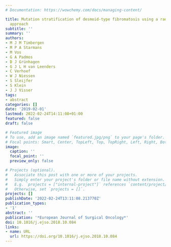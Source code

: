 ```yaml
---
# Documentation: https://wowchemy.com/docs/managing-content/

title: Mutation stratification of desmoid-type fibromatosis using a radiogenomics
  approach
subtitle: ''
summary: ''
authors:
- M J M Timbergen
- M P A Starmans
- M Vos
- G A Padmos
- D J Grünhagen
- G J L H van Leenders
- C Verhoef
- W J Niessen
- S Sleijfer
- S Klein
- J J Visser
tags:
- abstract
categories: []
date: '2019-02-01'
lastmod: 2022-02-24T14:11:08+01:00
featured: false
draft: false

# Featured image
# To use, add an image named `featured.jpg/png` to your page's folder.
# Focal points: Smart, Center, TopLeft, Top, TopRight, Left, Right, BottomLeft, Bottom, BottomRight.
image:
  caption: ''
  focal_point: ''
  preview_only: false

# Projects (optional).
#   Associate this post with one or more of your projects.
#   Simply enter your project's folder or file name without extension.
#   E.g. `projects = ["internal-project"]` references `content/project/deep-learning/index.md`.
#   Otherwise, set `projects = []`.
projects: []
publishDate: '2022-02-24T13:11:08.213770Z'
publication_types:
- '1'
abstract: ''
publication: '*European Journal of Surgical Oncology*'
doi: 10.1016/j.ejso.2018.10.084
links:
- name: URL
  url: https://doi.org/10.1016/j.ejso.2018.10.084
---
```


